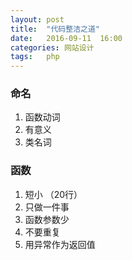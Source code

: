 ```yaml
---
layout: post
title:  "代码整洁之道"
date:   2016-09-11  16:00
categories: 网站设计
tags:   php
---
```


### 命名


1. 函数动词
2. 有意义
3. 类名词

### 函数

1. 短小 （20行）
2. 只做一件事
3. 函数参数少
4. 不要重复
5. 用异常作为返回值



